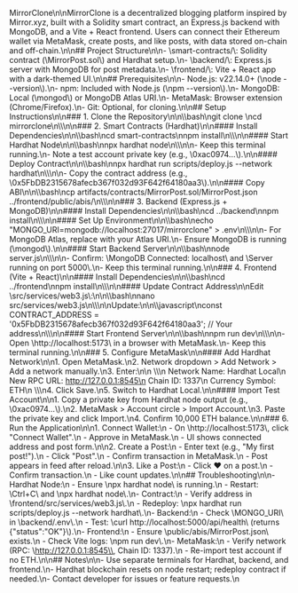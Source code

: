 MirrorClone\n\nMirrorClone is a decentralized blogging platform inspired by Mirror.xyz, built with a Solidity smart contract, an Express.js backend with MongoDB, and a Vite + React frontend. Users can connect their Ethereum wallet via MetaMask, create posts, and like posts, with data stored on-chain and off-chain.\n\n## Project Structure\n\n- \smart-contracts/\\: Solidity contract (\MirrorPost.sol\\) and Hardhat setup.\n- \backend/\\: Express.js server with MongoDB for post metadata.\n- \frontend/\\: Vite + React app with a dark-themed UI.\n\n## Prerequisites\n\n- Node.js: v22.14.0+ (\node --version\\).\n- npm: Included with Node.js (\npm --version\\).\n- MongoDB: Local (\mongod\\) or MongoDB Atlas URI.\n- MetaMask: Browser extension (Chrome/Firefox).\n- Git: Optional, for cloning.\n\n## Setup Instructions\n\n### 1. Clone the Repository\n\n\\\\bash\ngit clone <repository-url>\ncd mirrorclone\n\\\\\\n\n### 2. Smart Contracts (Hardhat)\n\n#### Install Dependencies\n\n\\\\bash\ncd smart-contracts\nnpm install\n\\\\\\n\n#### Start Hardhat Node\n\n\\\\bash\nnpx hardhat node\n\\\\\\n\n- Keep this terminal running.\n- Note a test account private key (e.g., \0xac0974...\\).\n\n#### Deploy Contract\n\n\\\\bash\nnpx hardhat run scripts/deploy.js --network hardhat\n\\\\\\n\n- Copy the contract address (e.g., \0x5FbDB2315678afecb367f032d93F642f64180aa3\\).\n\n#### Copy ABI\n\n\\\\bash\ncp artifacts/contracts/MirrorPost.sol/MirrorPost.json ../frontend/public/abis/\n\\\\\\n\n### 3. Backend (Express.js + MongoDB)\n\n#### Install Dependencies\n\n\\\\bash\ncd ../backend\nnpm install\n\\\\\\n\n#### Set Up Environment\n\n\\\\bash\necho \"MONGO_URI=mongodb://localhost:27017/mirrorclone\" > .env\n\\\\\\n\n- For MongoDB Atlas, replace with your Atlas URI.\n- Ensure MongoDB is running (\mongod\\).\n\n#### Start Backend Server\n\n\\\\bash\nnode server.js\n\\\\\\n\n- Confirm: \MongoDB Connected: localhost\\ and \Server running on port 5000\\.\n- Keep this terminal running.\n\n### 4. Frontend (Vite + React)\n\n#### Install Dependencies\n\n\\\\bash\ncd ../frontend\nnpm install\n\\\\\\n\n#### Update Contract Address\n\nEdit \src/services/web3.js\\:\n\n\\\\bash\nnano src/services/web3.js\n\\\\\\n\nUpdate:\n\n\\\\javascript\nconst CONTRACT_ADDRESS = '0x5FbDB2315678afecb367f032d93F642f64180aa3'; // Your address\n\\\\\\n\n#### Start Frontend Server\n\n\\\\bash\nnpm run dev\n\\\\\\n\n- Open \http://localhost:5173\\ in a browser with MetaMask.\n- Keep this terminal running.\n\n### 5. Configure MetaMask\n\n#### Add Hardhat Network\n\n1. Open MetaMask.\n2. Network dropdown > Add Network > Add a network manually.\n3. Enter:\n\n   \\\\\n   Network Name: Hardhat Local\n   New RPC URL: http://127.0.0.1:8545\n   Chain ID: 1337\n   Currency Symbol: ETH\n   \\\\\\n4. Click Save.\n5. Switch to Hardhat Local.\n\n#### Import Test Account\n\n1. Copy a private key from Hardhat node output (e.g., \0xac0974...\\).\n2. MetaMask > Account circle > Import Account.\n3. Paste the private key and click Import.\n4. Confirm 10,000 ETH balance.\n\n### 6. Run the Application\n\n1. Connect Wallet:\n   - On \http://localhost:5173\\, click "Connect Wallet".\n   - Approve in MetaMask.\n   - UI shows connected address and post form.\n\n2. Create a Post:\n   - Enter text (e.g., "My first post!").\n   - Click "Post".\n   - Confirm transaction in MetaMask.\n   - Post appears in feed after reload.\n\n3. Like a Post:\n   - Click ❤️ on a post.\n   - Confirm transaction.\n   - Like count updates.\n\n## Troubleshooting\n\n- Hardhat Node:\n  - Ensure \npx hardhat node\\ is running.\n  - Restart: \Ctrl+C\\ and \npx hardhat node\\.\n- Contract:\n  - Verify address in \frontend/src/services/web3.js\\.\n  - Redeploy: \npx hardhat run scripts/deploy.js --network hardhat\\.\n- Backend:\n  - Check \MONGO_URI\\ in \backend/.env\\.\n  - Test: \curl http://localhost:5000/api/health\\ (returns \{\"status\":\"OK\"}\\).\n- Frontend:\n  - Ensure \public/abis/MirrorPost.json\\ exists.\n  - Check Vite logs: \npm run dev\\.\n- MetaMask:\n  - Verify network (RPC: \http://127.0.0.1:8545\\, Chain ID: 1337).\n  - Re-import test account if no ETH.\n\n## Notes\n\n- Use separate terminals for Hardhat, backend, and frontend.\n- Hardhat blockchain resets on node restart; redeploy contract if needed.\n- Contact developer for issues or feature requests.\n
